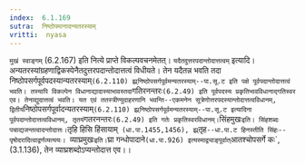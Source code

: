 ```yaml
---
index:  6.1.169
sutra:  निष्ठोपमानादन्यतरस्याम्
vritti:  nyasa
---
```


`मुखं स्वाङ्गम्` (6.2.167) इति नित्ये प्राप्ते विकल्पवचनमेतत्। `यदैतदुत्तरपदान्तोदात्तत्वम्` इत्यादि। अन्यतरस्यांग्रहणाद्विकस्पेनैतदुत्तरपदान्तोदात्तत्वं विधीयते। तेन यदैतन्न भवति तदा निष्ठोपसर्गपूर्वपदस्यान्यतरस्याम्` (6.2.110) झ्र्निष्ठोपसर्गपूर्वमन्यतरस्याम्--पा.सू.ट इति पक्षे पूर्वपदान्तोदात्तत्वं भवति। तस्यापि विकल्पेन विधानाद्यादास्याभावस्तदा `गतिरनन्तरः` (6.2.49) इति पूर्वपदस्य प्रकृतिभावविधानाद्गतिस्वर एव। तेनाद्युदात्तत्वं भवति। यत एवं ततस्त्रीण्युदाहरणानि भवन्ति--एकमनेन सूत्रेणोत्तरपदस्यान्तोदात्तत्वविधानम्, द्वितीयं `निष्ठोपसर्गपूर्वादन्यतरस्याम्` (6.2.110) झ्र्निष्ठोपसर्गपूर्वमन्यतरस्याम्--पा.सू.ट इत्यादिना पूर्वपदान्तोदात्तत्वविधानम्, तृतयं `गतरनन्तरः` (6.2.49) इति गतेः प्रकृतिस्वरविधानम्। `सिंहमुखः` इति। सिंहशब्दः पचाद्यजन्तत्वादन्तोदात्तः। `तृहि हिसि हिंसायाम्` (धा.पा.1455,1456), झ्र्`तृह`--धा.पा.ट हिनस्तीति सिंहः--पृषोदरादित्वाद्वर्णव्यत्ययः। `व्याघ्रमुखः` इति। `घ्रा गन्धोपादाने` (धा.पा.926) इत्यस्माद्व्याङ्पूर्वात् `आतश्चोपसर्गे कः`, (3.1.136), तेन व्याघ्रशब्दोऽप्यन्तोदात्त एव।।

